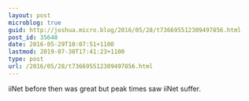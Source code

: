 ```yaml
---
layout: post
microblog: true
guid: http://joshua.micro.blog/2016/05/28/t736695512309497856.html
post_id: 35648
date: 2016-05-29T10:07:51+1100
lastmod: 2019-07-30T17:41:23+1100
type: post
url: /2016/05/28/t736695512309497856.html
---
```

iiNet before then was great but peak times saw iiNet suffer.
